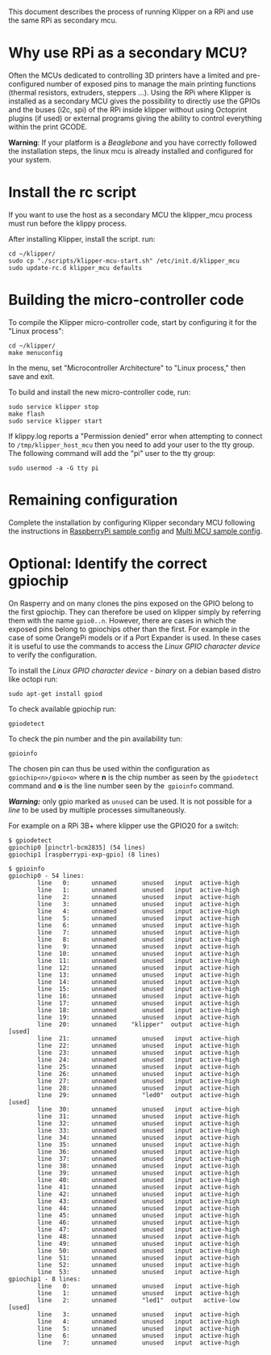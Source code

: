This document describes the process of running Klipper on a RPi and use the same
RPi as secondary mcu.

# Why use RPi as a secondary MCU?

Often the MCUs dedicated to controlling 3D printers have a limited and pre-
configured number of exposed pins to manage the main printing functions (thermal
resistors, extruders, steppers ...). Using the RPi where Klipper is installed as
a secondary MCU gives the possibility to directly use the GPIOs and the buses
(i2c, spi) of the RPi inside klipper without using Octoprint plugins (if used)
or external programs giving the ability to control everything within the print
GCODE.

**Warning**: If your platform is a *Beaglebone* and you have correctly followed
the installation steps, the linux mcu is already installed and configured for
your system.

# Install the rc script

If you want to use the host as a secondary MCU the klipper_mcu process must run
before the klippy process.

After installing Klipper, install the script. run:

```
cd ~/klipper/
sudo cp "./scripts/klipper-mcu-start.sh" /etc/init.d/klipper_mcu
sudo update-rc.d klipper_mcu defaults
```

# Building the micro-controller code

To compile the Klipper micro-controller code, start by configuring it for the
"Linux process":

```
cd ~/klipper/
make menuconfig
```

In the menu, set "Microcontroller Architecture" to "Linux process," then save
and exit.

To build and install the new micro-controller code, run:

```
sudo service klipper stop
make flash
sudo service klipper start
```

If klippy.log reports a "Permission denied" error when attempting to connect to
`/tmp/klipper_host_mcu` then you need to add your user to the tty group. The
following command will add the "pi" user to the tty group:

```
sudo usermod -a -G tty pi
```

# Remaining configuration

Complete the installation by configuring Klipper secondary MCU following the
instructions in [RaspberryPi sample config](../config/sample-raspberry-pi.cfg)
and [Multi MCU sample config](../config/sample-multi-mcu.cfg).

# Optional: Identify the correct gpiochip

On Rasperry and on many clones the pins exposed on the GPIO belong to the first
gpiochip. They can therefore be used on klipper simply by referring them with
the name `gpio0..n`. However, there are cases in which the exposed pins belong
to gpiochips other than the first. For example in the case of some OrangePi
models or if a Port Expander is used. In these cases it is useful to use the
commands to access the *Linux GPIO character device* to verify the
configuration.

To install the *Linux GPIO character device - binary* on a debian based distro
like octopi run:

```
sudo apt-get install gpiod
```

To check available gpiochip run:

```
gpiodetect
```

To check the pin number and the pin availability tun:

```
gpioinfo
```

The chosen pin can thus be used within the configuration as
`gpiochip<n>/gpio<o>` where **n** is the chip number as seen by the
`gpiodetect` command and **o** is the line number seen by the` gpioinfo`
command.

***Warning:*** only gpio marked as `unused` can be used. It is not possible for
a *line* to be used by multiple processes simultaneously.

For example on a RPi 3B+ where klipper use the GPIO20 for a switch:

```
$ gpiodetect
gpiochip0 [pinctrl-bcm2835] (54 lines)
gpiochip1 [raspberrypi-exp-gpio] (8 lines)

$ gpioinfo
gpiochip0 - 54 lines:
        line   0:      unnamed       unused   input  active-high
        line   1:      unnamed       unused   input  active-high
        line   2:      unnamed       unused   input  active-high
        line   3:      unnamed       unused   input  active-high
        line   4:      unnamed       unused   input  active-high
        line   5:      unnamed       unused   input  active-high
        line   6:      unnamed       unused   input  active-high
        line   7:      unnamed       unused   input  active-high
        line   8:      unnamed       unused   input  active-high
        line   9:      unnamed       unused   input  active-high
        line  10:      unnamed       unused   input  active-high
        line  11:      unnamed       unused   input  active-high
        line  12:      unnamed       unused   input  active-high
        line  13:      unnamed       unused   input  active-high
        line  14:      unnamed       unused   input  active-high
        line  15:      unnamed       unused   input  active-high
        line  16:      unnamed       unused   input  active-high
        line  17:      unnamed       unused   input  active-high
        line  18:      unnamed       unused   input  active-high
        line  19:      unnamed       unused   input  active-high
        line  20:      unnamed    "klipper"  output  active-high [used]
        line  21:      unnamed       unused   input  active-high
        line  22:      unnamed       unused   input  active-high
        line  23:      unnamed       unused   input  active-high
        line  24:      unnamed       unused   input  active-high
        line  25:      unnamed       unused   input  active-high
        line  26:      unnamed       unused   input  active-high
        line  27:      unnamed       unused   input  active-high
        line  28:      unnamed       unused   input  active-high
        line  29:      unnamed       "led0"  output  active-high [used]
        line  30:      unnamed       unused   input  active-high
        line  31:      unnamed       unused   input  active-high
        line  32:      unnamed       unused   input  active-high
        line  33:      unnamed       unused   input  active-high
        line  34:      unnamed       unused   input  active-high
        line  35:      unnamed       unused   input  active-high
        line  36:      unnamed       unused   input  active-high
        line  37:      unnamed       unused   input  active-high
        line  38:      unnamed       unused   input  active-high
        line  39:      unnamed       unused   input  active-high
        line  40:      unnamed       unused   input  active-high
        line  41:      unnamed       unused   input  active-high
        line  42:      unnamed       unused   input  active-high
        line  43:      unnamed       unused   input  active-high
        line  44:      unnamed       unused   input  active-high
        line  45:      unnamed       unused   input  active-high
        line  46:      unnamed       unused   input  active-high
        line  47:      unnamed       unused   input  active-high
        line  48:      unnamed       unused   input  active-high
        line  49:      unnamed       unused   input  active-high
        line  50:      unnamed       unused   input  active-high
        line  51:      unnamed       unused   input  active-high
        line  52:      unnamed       unused   input  active-high
        line  53:      unnamed       unused   input  active-high
gpiochip1 - 8 lines:
        line   0:      unnamed       unused   input  active-high
        line   1:      unnamed       unused   input  active-high
        line   2:      unnamed       "led1"  output   active-low [used]
        line   3:      unnamed       unused   input  active-high
        line   4:      unnamed       unused   input  active-high
        line   5:      unnamed       unused   input  active-high
        line   6:      unnamed       unused   input  active-high
        line   7:      unnamed       unused   input  active-high
```
